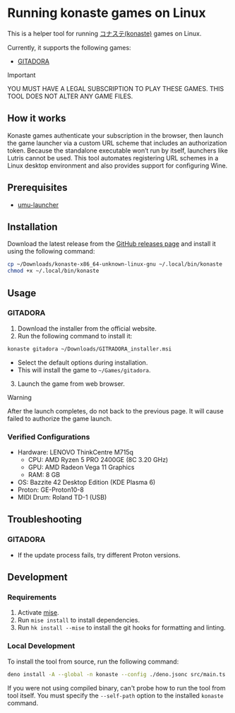 # Running konaste games on Linux

This is a helper tool for running [コナステ(konaste)](https://p.eagate.573.jp/game/eacloud/re/video/video_top.html)
games on Linux.

Currently, it supports the following games:

- [GITADORA](https://p.eagate.573.jp/game/eacgitadora/konagt/index.html)

> [!IMPORTANT]
> YOU MUST HAVE A LEGAL SUBSCRIPTION TO PLAY THESE GAMES. THIS TOOL DOES NOT ALTER ANY GAME FILES.

## How it works

Konaste games authenticate your subscription in the browser, then launch the game launcher via a custom URL scheme that
includes an authorization token. Because the standalone executable won’t run by itself, launchers like Lutris cannot be
used. This tool automates registering URL schemes in a Linux desktop environment and also provides support for
configuring Wine.

## Prerequisites

- [umu-launcher](https://github.com/Open-Wine-Components/umu-launcher)

## Installation

Download the latest release from the [GitHub releases page](https://github.com/atty303/konaste-linux/releases) and
install it using the following command:

```bash
cp ~/Downloads/konaste-x86_64-unknown-linux-gnu ~/.local/bin/konaste
chmod +x ~/.local/bin/konaste
```

## Usage

### GITADORA

1. Download the installer from the official website.
2. Run the following command to install it:

```bash
konaste gitadora ~/Downloads/GITRADORA_installer.msi
```

- Select the default options during installation.
- This will install the game to `~/Games/gitadora`.

3. Launch the game from web browser.

> [!WARNING]
> After the launch completes, do not back to the previous page. It will cause
> failed to authorize the game launch.

### Verified Configurations

- Hardware: LENOVO ThinkCentre M715q
    - CPU: AMD Ryzen 5 PRO 2400GE (8C 3.20 GHz)
    - GPU: AMD Radeon Vega 11 Graphics
    - RAM: 8 GB
- OS: Bazzite 42 Desktop Edition (KDE Plasma 6)
- Proton: GE-Proton10-8
- MIDI Drum: Roland TD-1 (USB)

## Troubleshooting

### GITADORA

- If the update process fails, try different Proton versions.

## Development

### Requirements

1. Activate [mise](https://mise.jdx.dev/).
2. Run `mise install` to install dependencies.
3. Run `hk install --mise` to install the git hooks for formatting and linting.

### Local Development

To install the tool from source, run the following command:

```bash
deno install -A --global -n konaste --config ./deno.jsonc src/main.ts
```

If you were not using compiled binary, can't probe how to run the tool from tool itself.
You must specify the `--self-path` option to the installed `konaste` command.
